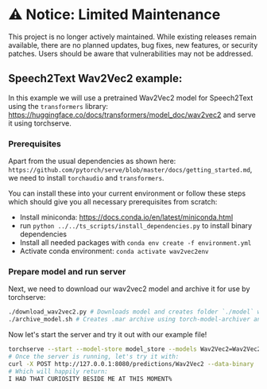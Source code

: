 # ⚠️ Notice: Limited Maintenance

This project is no longer actively maintained. While existing releases remain available, there are no planned updates, bug fixes, new features, or security patches. Users should be aware that vulnerabilities may not be addressed.

## Speech2Text Wav2Vec2 example:
In this example we will use a pretrained Wav2Vec2 model for Speech2Text using the `transformers` library: https://huggingface.co/docs/transformers/model_doc/wav2vec2 and serve it using torchserve.

### Prerequisites
Apart from the usual dependencies as shown here: `https://github.com/pytorch/serve/blob/master/docs/getting_started.md`, we need to install `torchaudio` and `transformers`.

You can install these into your current environment or follow these steps which should give you all necessary prerequisites from scratch:
* Install miniconda: https://docs.conda.io/en/latest/miniconda.html
* run `python ../../ts_scripts/install_dependencies.py` to install binary dependencies
* Install all needed packages with `conda env create -f environment.yml`
* Activate conda environment: `conda activate wav2vec2env`

### Prepare model and run server
Next, we need to download our wav2vec2 model and archive it for use by torchserve:
```bash
./download_wav2vec2.py # Downloads model and creates folder `./model` with all necessary files
./archive_model.sh # Creates .mar archive using torch-model-archiver and moves it to folder `./model_store`
```

Now let's start the server and try it out with our example file!
```bash
torchserve --start --model-store model_store --models Wav2Vec2=Wav2Vec2.mar --ncs --disable-token-auth  --enable-model-api
# Once the server is running, let's try it with:
curl -X POST http://127.0.0.1:8080/predictions/Wav2Vec2 --data-binary '@./sample.wav' -H "Content-Type: audio/basic"
# Which will happily return:
I HAD THAT CURIOSITY BESIDE ME AT THIS MOMENT%
```
